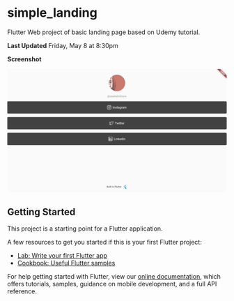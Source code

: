 # simple_landing

Flutter Web project of basic landing page based on Udemy tutorial.

**Last Updated**
Friday, May 8 at 8:30pm

**Screenshot**

![SimpleLandingPage](screenshots/00_May8.png)

## Getting Started

This project is a starting point for a Flutter application.

A few resources to get you started if this is your first Flutter project:

- [Lab: Write your first Flutter app](https://flutter.dev/docs/get-started/codelab)
- [Cookbook: Useful Flutter samples](https://flutter.dev/docs/cookbook)

For help getting started with Flutter, view our
[online documentation](https://flutter.dev/docs), which offers tutorials,
samples, guidance on mobile development, and a full API reference.
